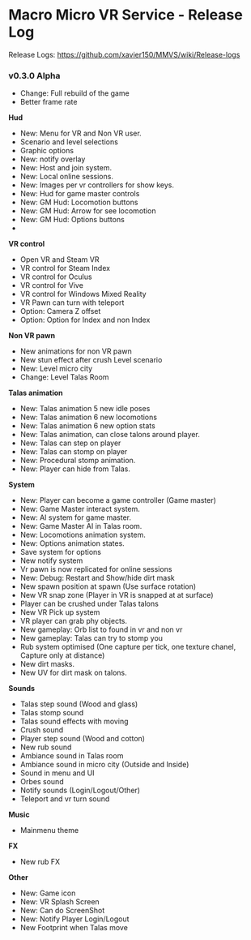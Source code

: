 # Macro Micro VR Service - Release Log
Release Logs: https://github.com/xavier150/MMVS/wiki/Release-logs

###  v0.3.0 Alpha

- Change: Full rebuild of the game
- Better frame rate

**Hud**
- New: Menu for VR and Non VR user.
- Scenario and level selections
- Graphic options
- New: notify overlay
- New: Host and join system.
- New: Local online sessions.
- New: Images per vr controllers for show keys.
- New: Hud for game master controls
- New: GM Hud: Locomotion buttons
- New: GM Hud: Arrow for see locomotion
- New: GM Hud: Options buttons
- 
**VR control**
- Open VR and Steam VR
- VR control for Steam Index
- VR control for Oculus
- VR control for Vive
- VR control for Windows Mixed Reality
- VR Pawn can turn with teleport
- Option: Camera Z offset
- Option: Option for Index and non Index

**Non VR pawn**
- New animations for non VR pawn
- New stun effect after crush
Level scenario
- New: Level micro city
- Change: Level Talas Room

**Talas animation**
- New: Talas animation 5 new idle poses
- New: Talas animation 6 new locomotions
- New: Talas animation 6 new option stats
- New: Talas animation, can close talons around player.
- New: Talas can step on player
- New: Talas can stomp on player
- New: Procedural stomp animation.
- New: Player can hide from Talas.

**System**
- New: Player can become a game controller (Game master)
- New: Game Master interact system.
- New: AI system for game master.
- New: Game Master AI in Talas room.
- New: Locomotions animation system.
- New: Options animation states.
- Save system for options
- New notify system
- Vr pawn is now replicated for online sessions
- New: Debug: Restart and Show/hide dirt mask
- New spawn position at spawn (Use surface rotation)
- New VR snap zone (Player in VR is snapped at at surface)
- Player can be crushed under Talas talons
- New VR Pick up system
- VR player can grab phy objects.
- New gameplay: Orb list to found in vr and non vr
- New gameplay: Talas can try to stomp you
- Rub system optimised (One capture per tick, one texture chanel, Capture only at distance)
- New dirt masks.
- New UV for dirt mask on talons.

**Sounds**
- Talas step sound (Wood and glass)
- Talas stomp sound
- Talas sound effects with moving
- Crush sound
- Player step sound (Wood and cotton)
- New rub sound
- Ambiance sound in Talas room
- Ambiance sound in micro city (Outside and Inside)
- Sound in menu and UI
- Orbes sound
- Notify sounds (Login/Logout/Other)
- Teleport and vr turn sound

**Music**
- Mainmenu theme

**FX**
- New rub FX

**Other**
- New: Game icon
- New: VR Splash Screen
- New: Can do ScreenShot
- New: Notify Player Login/Logout
- New Footprint when Talas move
